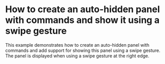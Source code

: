 # How to create an auto-hidden panel with commands and show it using a swipe gesture


<p>This example demonstrates how to create an auto-hidden panel with commands and add support for showing this panel using a swipe gesture.<br />
The panel is displayed when using a swipe gesture at the right edge.</p>

<br/>


